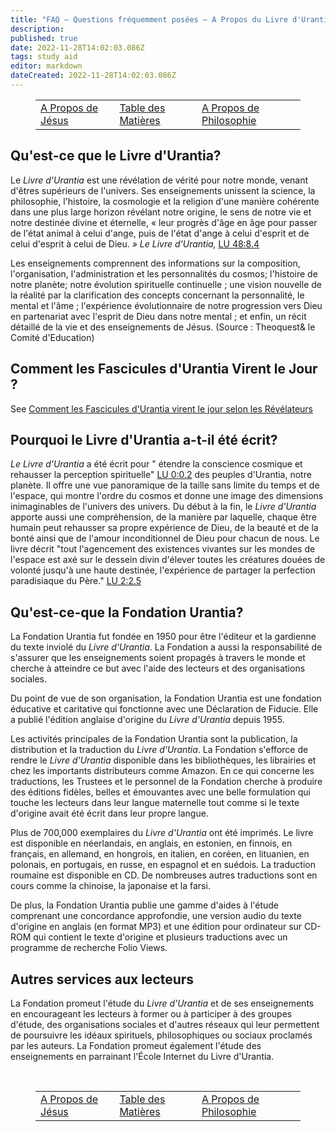 ```yaml
---
title: "FAQ — Questions fréquemment posées — A Propos du Livre d'Urantia"
description:
published: true
date: 2022-11-28T14:02:03.086Z
tags: study aid
editor: markdown
dateCreated: 2022-11-28T14:02:03.086Z
---
```


<figure class="table chapter-navigator">
  <table>
	<tbody>
	  <tr>
		<td><a href="/fr/article/FAQ/About_Jesus">A Propos de Jésus</a></td>
		<td><a href="/fr/article/FAQ/Index">Table des Matières</a></td>
		<td><a href="/fr/article/FAQ/About_Philosophy">A Propos de Philosophie</a></td>
	  </tr>
	</tbody>
  </table>
</figure>

## Qu'est-ce que le Livre d'Urantia?

Le _Livre d'Urantia_ est une révélation de vérité pour notre monde, venant d'êtres supérieurs de l'univers. Ses enseignements unissent la science, la philosophie, l'histoire, la cosmologie et la religion d'une manière cohérente dans une plus large horizon révélant notre origine, le sens de notre vie et notre destinée divine et éternelle, « leur progrès d'âge en âge pour passer de l'état animal à celui d'ange, puis de l'état d'ange à celui d'esprit et de celui d'esprit à celui de Dieu. _»_ _Le Livre_ _d'Urantia,_ [LU 48:8.4](/fr/The_Urantia_Book/48#p8_4)

Les enseignements comprennent des informations sur la composition, l'organisation, l'administration et les personnalités du cosmos; l'histoire de notre planète; notre évolution spirituelle continuelle ; une vision nouvelle de la réalité par la clarification des concepts concernant la personnalité, le mental et l'âme ; l'expérience évolutionnaire de notre progression vers Dieu en partenariat avec l'esprit de Dieu dans notre mental ; et enfin, un récit détaillé de la vie et des enseignements de Jésus. (Source : Theoquest& le Comité d'Education)

## Comment les Fascicules d'Urantia Virent le Jour ?

See [Comment les Fascicules d'Urantia virent le jour selon les Révélateurs](/fr/article/Ralph_Zehr/How_The_Urantia_Papers_came_to_be)

## Pourquoi le Livre d'Urantia a-t-il été écrit?

_Le Livre d'Urantia_ a été écrit pour " étendre la conscience cosmique et rehausser la perception spirituelle" [LU 0:0.2](/fr/The_Urantia_Book/0#p0_2) des peuples d'Urantia, notre planète. Il offre une vue panoramique de la taille sans limite du temps et de l'espace, qui montre l'ordre du cosmos et donne une image des dimensions inimaginables de l'univers des univers. Du début à la fin, le _Livre d'Urantia_ apporte aussi une compréhension, de la manière par laquelle, chaque être humain peut rehausser sa propre expérience de Dieu, de la beauté et de la bonté ainsi que de l'amour inconditionnel de Dieu pour chacun de nous. Le livre décrit "tout l'agencement des existences vivantes sur les mondes de l'espace est axé sur le dessein divin d'élever toutes les créatures douées de volonté jusqu'à une haute destinée, l'expérience de partager la perfection paradisiaque du Père." [LU 2:2.5](/fr/The_Urantia_Book/2#p2_5)

## Qu'est-ce-que la Fondation Urantia?

La Fondation Urantia fut fondée en 1950 pour être l'éditeur et la gardienne du texte inviolé du _Livre d'Urantia_. La Fondation a aussi la responsabilité de s'assurer que les enseignements soient propagés à travers le monde et cherche à atteindre ce but avec l'aide des lecteurs et des organisations sociales.

Du point de vue de son organisation, la Fondation Urantia est une fondation éducative et caritative qui fonctionne avec une Déclaration de Fiducie. Elle a publié l'édition anglaise d'origine du _Livre d'Urantia_ depuis 1955.

Les activités principales de la Fondation Urantia sont la publication, la distribution et la traduction du _Livre d'Urantia_. La Fondation s'efforce de rendre le _Livre d'Urantia_ disponible dans les bibliothèques, les librairies et chez les importants distributeurs comme Amazon. En ce qui concerne les traductions, les Trustees et le personnel de la Fondation cherche à produire des éditions fidèles, belles et émouvantes avec une belle formulation qui touche les lecteurs dans leur langue maternelle tout comme si le texte d'origine avait été écrit dans leur propre langue.

Plus de 700,000 exemplaires du _Livre d'Urantia_ ont été imprimés. Le livre est disponible en néerlandais, en anglais, en estonien, en finnois, en français, en allemand, en hongrois, en italien, en coréen, en lituanien, en polonais, en portugais, en russe, en espagnol et en suédois. La traduction roumaine est disponible en CD. De nombreuses autres traductions sont en cours comme la chinoise, la japonaise et la farsi.

De plus, la Fondation Urantia publie une gamme d'aides à l'étude comprenant une concordance approfondie, une version audio du texte d'origine en anglais (en format MP3) et une édition pour ordinateur sur CD-ROM qui contient le texte d'origine et plusieurs traductions avec un programme de recherche Folio Views.

## Autres services aux lecteurs

La Fondation promeut l'étude du _Livre d'Urantia_ et de ses enseignements en encourageant les lecteurs à former ou à participer à des groupes d'étude, des organisations sociales et d'autres réseaux qui leur permettent de poursuivre les idéaux spirituels, philosophiques ou sociaux proclamés par les auteurs. La Fondation promeut également l'étude des enseignements en parrainant l'École Internet du Livre d'Urantia.


<br>

<figure class="table chapter-navigator">
  <table>
	<tbody>
	  <tr>
		<td><a href="/fr/article/FAQ/About_Jesus">A Propos de Jésus</a></td>
		<td><a href="/fr/article/FAQ/Index">Table des Matières</a></td>
		<td><a href="/fr/article/FAQ/About_Philosophy">A Propos de Philosophie</a></td>
	  </tr>
	</tbody>
  </table>
</figure>